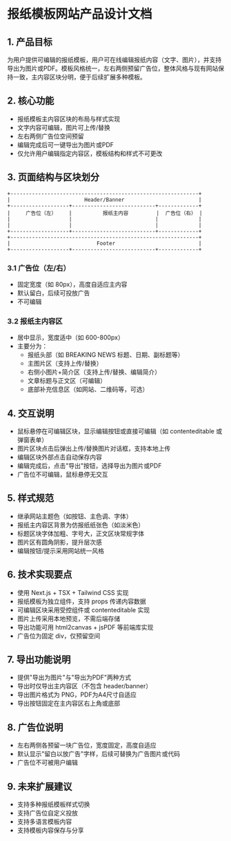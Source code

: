 # 报纸模板网站产品设计文档

## 1. 产品目标

为用户提供可编辑的报纸模板，用户可在线编辑报纸内容（文字、图片），并支持导出为图片或PDF。模板风格统一，左右两侧预留广告位，整体风格与现有网站保持一致，主内容区块分明，便于后续扩展多种模板。

## 2. 核心功能

- 报纸模板主内容区块的布局与样式实现
- 文字内容可编辑，图片可上传/替换
- 左右两侧广告位空间预留
- 编辑完成后可一键导出为图片或PDF
- 仅允许用户编辑指定内容区，模板结构和样式不可更改

## 3. 页面结构与区块划分

```
+-------------------------------------------------------------+
|                        Header/Banner                        |
+-------------------+---------------------------+-------------+
|     广告位（左）    |          报纸主内容         |  广告位（右） |
|                   |                           |             |
|                   |                           |             |
+-------------------+---------------------------+-------------+
+-------------------------------------------------------------+
|                            Footer                           |
+-------------------+---------------------------+-------------+
```

### 3.1 广告位（左/右）
- 固定宽度（如 80px），高度自适应主内容
- 默认留白，后续可投放广告
- 不可编辑

### 3.2 报纸主内容区
- 居中显示，宽度适中（如 600-800px）
- 主要分为：
  - 报纸头部（如 BREAKING NEWS 标题、日期、副标题等）
  - 主图片区（支持上传/替换）
  - 右侧小图片+简介区（支持上传/替换、编辑简介）
  - 文章标题与正文区（可编辑）
  - 底部补充信息区（如网站、二维码等，可选）

## 4. 交互说明

- 鼠标悬停在可编辑区块，显示编辑按钮或直接可编辑（如 contenteditable 或弹窗表单）
- 图片区块点击后弹出上传/替换图片对话框，支持本地上传
- 编辑区块外部点击自动保存内容
- 编辑完成后，点击"导出"按钮，选择导出为图片或PDF
- 广告位不可编辑，鼠标悬停无交互

## 5. 样式规范

- 继承网站主题色（如按钮、主色调、字体）
- 报纸主内容区背景为仿报纸纸张色（如淡米色）
- 标题区块字体加粗、字号大，正文区块常规字体
- 图片区有圆角阴影，提升层次感
- 编辑按钮/提示采用网站统一风格

## 6. 技术实现要点

- 使用 Next.js + TSX + Tailwind CSS 实现
- 报纸模板为独立组件，支持 props 传递内容数据
- 可编辑区块采用受控组件或 contenteditable 实现
- 图片上传采用本地预览，不需后端存储
- 导出功能可用 html2canvas + jsPDF 等前端库实现
- 广告位为固定 div，仅预留空间

## 7. 导出功能说明

- 提供"导出为图片"与"导出为PDF"两种方式
- 导出时仅导出主内容区（不包含 header/banner）
- 导出图片格式为 PNG，PDF为A4尺寸自适应
- 导出按钮固定在主内容区右上角或底部

## 8. 广告位说明

- 左右两侧各预留一块广告位，宽度固定，高度自适应
- 默认显示"留白以放广告"字样，后续可替换为广告图片或代码
- 广告位不可被用户编辑

## 9. 未来扩展建议

- 支持多种报纸模板样式切换
- 支持广告位自定义投放
- 支持多语言模板内容
- 支持模板内容保存与分享

